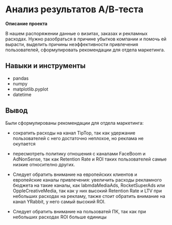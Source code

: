 # Анализ результатов А/В-теста
**Описание проекта**

В нашем распоряжении данные о визитах, заказах и рекламных расходах. Нужно разобраться в причине убытков компании и помочь ей вырасти, выделить причины неэффективности привлечения пользователей, сформулировать рекомендации для отдела маркетинга.

## Навыки и инструменты
- pandas
- numpy
- matplotlib.pyplot
- datetime

## Вывод
Были сформулированы рекомендации для отдела маркетинга:

- сократить расходы на канал TipTop, так как удержание пользователей с него достаточно неплохое, но реклама не окупается

- пересмотреть политику отношения с каналами FaceBoom и AdNonSense, так как Retention Rate и ROI таких пользователей самые низкие относително других.

- Следует обратить внимание на европейских клиентов и европейские каналы привлечения: увеличить расходы рекламного бюджета на такие каналы, как labmdaMediaAds, RocketSuperAds или OppleCreativeMedia, так как у них высокий Retention Rate и LTV при небольших расходах на рекламу, также стоит обратить внимание на канал YRabbit, у него самый высокий ROI.

- Следует обратить внимание на пользоватей ПК, так как при небольших расходах ROI больше единицы
